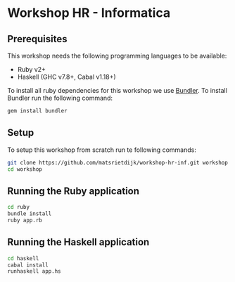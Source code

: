 # Workshop HR - Informatica

## Prerequisites

This workshop needs the following programming languages to be available:

* Ruby v2+
* Haskell (GHC v7.8+, Cabal v1.18+)

To install all ruby dependencies for this workshop we use [Bundler](http://bundler.io). To install Bundler run the following command:

```bash
gem install bundler
```

## Setup

To setup this workshop from scratch run te following commands:

```bash
git clone https://github.com/matsrietdijk/workshop-hr-inf.git workshop
cd workshop
```

## Running the Ruby application

```bash
cd ruby
bundle install
ruby app.rb
```

## Running the Haskell application

```bash
cd haskell
cabal install
runhaskell app.hs
```
